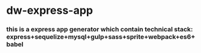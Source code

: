 # dw-express-app
### this is a express app generator which contain technical stack: express+sequelize+mysql+gulp+sass+sprite+webpack+es6+babel
